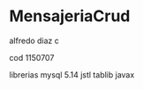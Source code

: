 # MensajeriaCrud

alfredo diaz c

cod 1150707

librerias mysql 5.14
          jstl
          tablib
          javax
